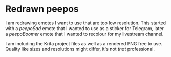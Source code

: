 Redrawn peepos
==============

I am redrawing emotes I want to use that are too low resolution. This
started with a *peepoSad* emote that I wanted to use as a sticker for
Telegram, later a *peepoBoomer* emote that I wanted to recolour
for my livestream channel.

I am including the Krita project files as well as a rendered PNG free
to use. Quality like sizes and resolutions might differ,
it's not *that* professional.
